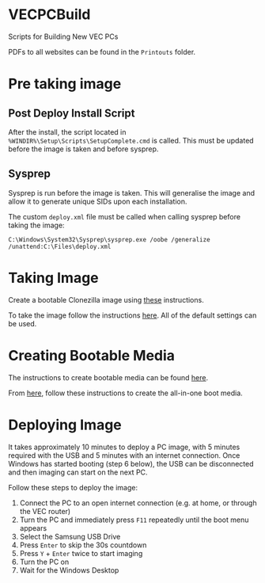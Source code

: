 VECPCBuild
========
Scripts for Building New VEC PCs

PDFs to all websites can be found in the `Printouts` folder. 

# Pre taking image

## Post Deploy Install Script

After the install, the script located in `%WINDIR%\Setup\Scripts\SetupComplete.cmd` is called. This must be updated before the image is taken and before sysprep. 

## Sysprep

Sysprep is run before the image is taken. This will generalise the image and allow it to generate unique SIDs upon each installation. 

The custom `deploy.xml` file must be called when calling sysprep before taking the image:

```batch
C:\Windows\System32\Sysprep\sysprep.exe /oobe /generalize /unattend:C:\Files\deploy.xml
```

# Taking Image

Create a bootable Clonezilla image using [these](https://clonezilla.org/liveusb.php) instructions.

To take the image follow the instructions [here](https://clonezilla.org/show-live-doc-content.php?topic=clonezilla-live/doc/01_Save_disk_image). All of the default settings can be used. 

# Creating Bootable Media

The instructions to create bootable media can be found [here](https://clonezilla.org/show-live-doc-content.php?topic=clonezilla-live/doc/04_Create_Recovery_Clonezilla). 

From [here](https://clonezilla.org/liveusb.php), follow these instructions to create the all-in-one boot media. 

# Deploying Image 

It takes approximately 10 minutes to deploy a PC image, with 5 minutes required with the USB and 5 minutes with an internet connection. Once Windows has started booting (step 6 below), the USB can be disconnected and then imaging can start on the next PC. 

Follow these steps to deploy the image:
1. Connect the PC to an open internet connection (e.g. at home, or through the VEC router)
2. Turn the PC and immediately press `F11` repeatedly until the boot menu appears
3. Select the Samsung USB Drive
4. Press `Enter` to skip the 30s countdown
5. Press `Y` + `Enter` twice to start imaging
6. Turn the PC on
7. Wait for the Windows Desktop